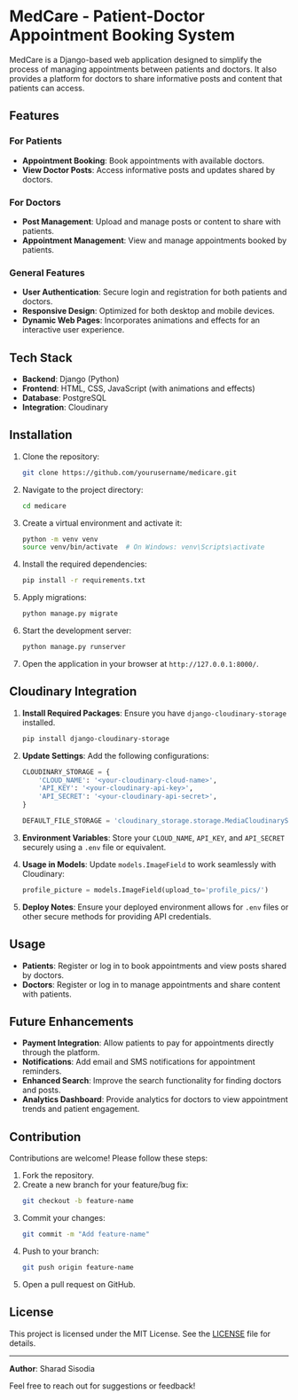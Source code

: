 # MedCare - Patient-Doctor Appointment Booking System

MedCare is a Django-based web application designed to simplify the process of managing appointments between patients and doctors. It also provides a platform for doctors to share informative posts and content that patients can access.

## Features

### For Patients

- **Appointment Booking**: Book appointments with available doctors.
- **View Doctor Posts**: Access informative posts and updates shared by doctors.

### For Doctors

- **Post Management**: Upload and manage posts or content to share with patients.
- **Appointment Management**: View and manage appointments booked by patients.

### General Features

- **User Authentication**: Secure login and registration for both patients and doctors.
- **Responsive Design**: Optimized for both desktop and mobile devices.
- **Dynamic Web Pages**: Incorporates animations and effects for an interactive user experience.

## Tech Stack

- **Backend**: Django (Python)
- **Frontend**: HTML, CSS, JavaScript (with animations and effects)
- **Database**: PostgreSQL
- **Integration**: Cloudinary

## Installation

1. Clone the repository:

   ```bash
   git clone https://github.com/yourusername/medicare.git
   ```

2. Navigate to the project directory:

   ```bash
   cd medicare
   ```

3. Create a virtual environment and activate it:

   ```bash
   python -m venv venv
   source venv/bin/activate  # On Windows: venv\Scripts\activate
   ```

4. Install the required dependencies:

   ```bash
   pip install -r requirements.txt
   ```

5. Apply migrations:

   ```bash
   python manage.py migrate
   ```

6. Start the development server:

   ```bash
   python manage.py runserver
   ```

7. Open the application in your browser at `http://127.0.0.1:8000/`.

## Cloudinary Integration

1. **Install Required Packages**: Ensure you have `django-cloudinary-storage` installed.

   ```bash
   pip install django-cloudinary-storage
   ```

2. **Update Settings**: Add the following configurations:

   ```python
   CLOUDINARY_STORAGE = {
       'CLOUD_NAME': '<your-cloudinary-cloud-name>',
       'API_KEY': '<your-cloudinary-api-key>',
       'API_SECRET': '<your-cloudinary-api-secret>',
   }

   DEFAULT_FILE_STORAGE = 'cloudinary_storage.storage.MediaCloudinaryStorage'
   ```

3. **Environment Variables**: Store your `CLOUD_NAME`, `API_KEY`, and `API_SECRET` securely using a `.env` file or equivalent.

4. **Usage in Models**: Update `models.ImageField` to work seamlessly with Cloudinary:

   ```python
   profile_picture = models.ImageField(upload_to='profile_pics/')
   ```

5. **Deploy Notes**: Ensure your deployed environment allows for `.env` files or other secure methods for providing API credentials.

## Usage

- **Patients**: Register or log in to book appointments and view posts shared by doctors.
- **Doctors**: Register or log in to manage appointments and share content with patients.

## Future Enhancements

- **Payment Integration**: Allow patients to pay for appointments directly through the platform.
- **Notifications**: Add email and SMS notifications for appointment reminders.
- **Enhanced Search**: Improve the search functionality for finding doctors and posts.
- **Analytics Dashboard**: Provide analytics for doctors to view appointment trends and patient engagement.

## Contribution

Contributions are welcome! Please follow these steps:

1. Fork the repository.
2. Create a new branch for your feature/bug fix:
   ```bash
   git checkout -b feature-name
   ```
3. Commit your changes:
   ```bash
   git commit -m "Add feature-name"
   ```
4. Push to your branch:
   ```bash
   git push origin feature-name
   ```
5. Open a pull request on GitHub.

## License

This project is licensed under the MIT License. See the [LICENSE](LICENSE) file for details.

---

**Author**: Sharad Sisodia

Feel free to reach out for suggestions or feedback!
